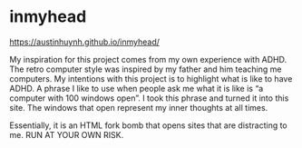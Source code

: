 # inmyhead
https://austinhuynh.github.io/inmyhead/

My inspiration for this project comes from my own experience with ADHD. The retro computer style was inspired by my father and him teaching me computers. My intentions with this project is to highlight what is like to have ADHD. A phrase I like to use when people ask me what it is like is “a computer with 100 windows open”. I took this phrase and turned it into this site. The windows that open represent my inner thoughts at all times.

Essentially, it is an HTML fork bomb that opens sites that are distracting to me. RUN AT YOUR OWN RISK.
